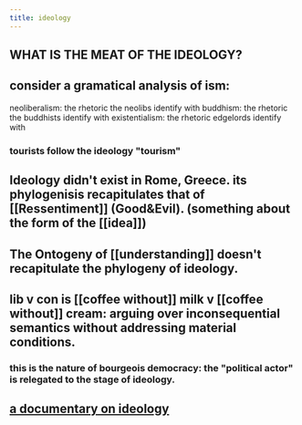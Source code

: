 ```yaml
---
title: ideology
---
```


## WHAT IS THE MEAT OF THE IDEOLOGY?
## consider a gramatical analysis of ism:
neoliberalism: the rhetoric the neolibs identify with
buddhism: the rhetoric the buddhists identify with
existentialism: the rhetoric edgelords identify with
### tourists follow the ideology "tourism"
## Ideology didn't exist in Rome, Greece. its phylogenisis recapitulates that of [[Ressentiment]] (Good&Evil). (something about the form of the [[idea]])
###
## The Ontogeny of [[understanding]] doesn't recapitulate the phylogeny of ideology.
## lib v con is [[coffee without]] milk v [[coffee without]] cream: arguing over inconsequential semantics without addressing material conditions.
### this is the nature of bourgeois democracy: the "political actor" is relegated to the stage of ideology.
## [a documentary on ideology](https://thoughtmaybe.com/cant-get-you-out-of-my-head/#top)
